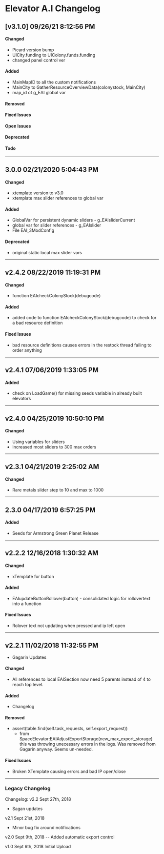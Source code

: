 # Elevator A.I Changelog
## [v3.1.0] 09/26/21 8:12:56 PM
#### Changed
- Picard version bump
- UICity.funding to UIColony.funds.funding
- changed panel control ver


#### Added
- MainMapID to all the custom notifications
- MainCity to GatherResourceOverviewData(colonystock, MainCity)
- map_id ot g_EAI global var

#### Removed

#### Fixed Issues

#### Open Issues

#### Deprecated

#### Todo

--------------------------------------------------------
## 3.0.0 02/21/2020 5:04:43 PM
#### Changed
- xtemplate version to v3.0
- xtemplate max slider references to global var

#### Added
- GlobalVar for persistent dynamic sliders - g_EAIsliderCurrent
- global var for slider references - g_EAIslider
- File EAI_3ModConfig

#### Deprecated
- original static local max slider vars

--------------------------------------------------------
## v2.4.2 08/22/2019 11:19:31 PM
#### Changed
- function EAIcheckColonyStock(debugcode)

#### Added
- added code to function EAIcheckColonyStock(debugcode) to check for a bad resource definition

#### Fixed Issues
- bad resource definitions causes errors in the restock thread failing to order anything

--------------------------------------------------------
## v2.4.1 07/06/2019 1:33:05 PM

#### Added
- check on LoadGame() for missing seeds variable in already built elevators

--------------------------------------------------------
## v2.4.0 04/25/2019 10:50:10 PM
#### Changed
- Using variables for sliders
- Increased most sliders to 300 max orders

--------------------------------------------------------
## v2.3.1 04/21/2019 2:25:02 AM
#### Changed
- Rare metals slider step to 10 and max to 1000

--------------------------------------------------------
## 2.3.0 04/17/2019 6:57:25 PM

#### Added
- Seeds for Armstrong Green Planet Release

--------------------------------------------------------
## v2.2.2 12/16/2018 1:30:32 AM
#### Changed
- xTemplate for button

#### Added
- EAIupdateButtonRollover(button) - consolidated logic for rollovertext into a function

#### Fixed Issues
- Rolover text not updating when pressed and ip left open

--------------------------------------------------------
## v2.2.1 11/02/2018 11:32:55 PM
- Gagarin Updates
#### Changed
- All references to local EAISection now need 5 parents instead of 4 to reach top level.
#### Added
- Changelog
#### Removed
- assert(table.find(self.task_requests, self.export_request))
  - from SpaceElevator:EAIAdjustExportStorage(new_max_export_storage) this was throwing unecessary errors in the logs. Was removed from Gagarin anyway. Seems un-needed.
#### Fixed Issues
- Broken XTemplate causing errors and bad IP open/close
--------------------------------------------------------
### Legacy Changelog
Changelog:
v2.2 Sept 27th, 2018
- Sagan updates

v2.1 Sept 21st, 2018
- Minor bug fix around notifications

v2.0 Sept 9th, 2018
-- Added automatic export control

v1.0 Sept 6th, 2018
Initial Upload
